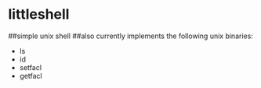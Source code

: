 # littleshell
##simple unix shell
##also currently implements the following unix binaries:
- ls
- id
- setfacl
- getfacl
